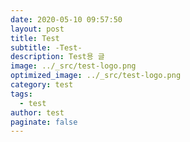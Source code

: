 ```yaml
---
date: 2020-05-10 09:57:50
layout: post
title: Test
subtitle: -Test-
description: Test용 글
image: ../_src/test-logo.png
optimized_image: ../_src/test-logo.png
category: test
tags:
  - test 
author: test
paginate: false
---
```

